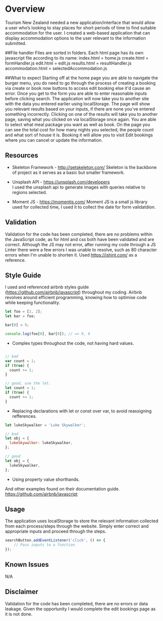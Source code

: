 # Overview
Tourism New Zealand needed a new application/interface that  would allow a user who’s looking to stay places for short periods of time to find suitable accommodation for the user.
I created a web-based application that can display accommodation options to the user relevant to the information submitted.

##File handler
Files are sorted in folders. Each html page has its own javascript file according to its name:
index.html = home.js
create.html = formHandler.js
edit.html = edit.js
results.html = resultHandler.js
accommodation.html = selectedAccommodation.js

##What to expect
Starting off at the home page you are able to navigate the burger menu, you do need to go through the process of creating a booking via create or book now buttons to access edit booking else it'd cause an error. Once you get to the form you are able to enter reasonable inputs before clicking search. The application will now take you to another site with the data you entered earlier using localStorage. The page will show you relevant results based on your inputs, if there are none you've entered something incorrectly. Clicking on one of the results will take you to another page, saving what you clicked on via localStorage once again. You are able to select what meal package you want as well as book. On the page you can see the total cost for how many nights you selected, the people count and what sort of house it is. Booking it will allow you to visit Edit bookings where you can cancel or update the information. 



## Resources
- Skeleton Framework - http://getskeleton.com/
 Skeleton is the backbone of project as it serves as a basic but smaller framework.

- Unsplash API - https://unsplash.com/developers  
I used the unsplash api to generate images with queries relative to regions selected.

- Moment JS - https://momentjs.com/
Moment JS is a small js library used for collected time, I used it to collect the date for form validatdion.

## Validation
Validation for the code has been completed, there are no problems within the JavaScript code, as for html and css both have been validated and are correct. Although the JS may not error, after running my code through a JS Linter there were a few errors I was unable to resolve, such as 80 character errors when I'm unable to shorten it. Used https://jshint.com/ as a reference.

## Style Guide
I used and referenced airbnb styles guide (https://github.com/airbnb/javascript) throughout my coding. Airbnb revolves around efficient programming, knowing how to optimise code while keeping functionality.


```js
let foo = [1, 2];
let bar = foo;

bar[0] = 9;

console.log(foo[0], bar[0]); // => 9, 9
```
- Complex types throughout the code, not having hard values.


```js

// bad
var count = 1;
if (true) {
  count += 1;
}

// good, use the let.
let count = 1;
if (true) {
  count += 1;
}
```
- Replacing declarations with let or const over var, to avoid reassigning refferences.


```js
let lukeSkywalker = 'Luke Skywalker';

// bad
let obj = {
  lukeSkywalker: lukeSkywalker,
};

// good
let obj = {
  lukeSkywalker,
};
```
- Using property value shorthands.

And other examples found on their documentation guide.
https://github.com/airbnb/javascript

## Usage
The application uses localStorage to store the relevant information collected from each process/steps through the website. Simply enter correct and appropriate inputs and proceed through the steps.  
```js
searchButton.addEventListener('click', () => {
    // Pass inputs to a function
});
```

## Known Issues
N/A

## Disclaimer
Validation for the code has been completed, there are no errors or data leakage.
Given the opportunity I would complete the edit bookings page as it is not done.

